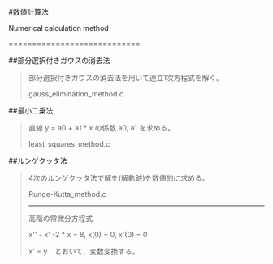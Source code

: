#数値計算法
<p>Numerical calculation method</p>
============================

##部分選択付きガウスの消去法
<blockquote>
<p>部分選択付きガウスの消去法を用いて連立1次方程式を解く。</p>
gauss_elimination_method.c
</blockquote>

##最小二乗法
<blockquote>
<p>直線 y = a0 + a1 * x の係数 a0, a1 を求める。</p>
least_squares_method.c
</blockquote>

##ルンゲクッタ法
<blockquote>
<p>4次のルンゲクッタ法で解を(解軌跡)を数値的に求める。</p>
<p>Runge-Kutta_method.c</p>
<hr>
高階の常微分方程式
<p>x'' - x' -2 * x = 8, x(0) = 0, x'(0) = 0</p>
<p>x' = y　とおいて、変数変換する。</p>
</hr>
</blockquote>
